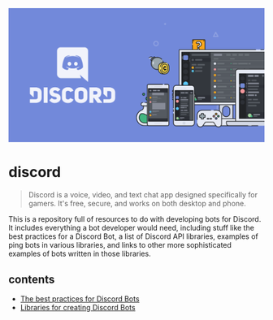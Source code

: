 ![](assets/readme.png)

# discord

> Discord is a voice, video, and text chat app designed specifically for gamers. It's free, secure, and works on both desktop and phone.

This is a repository full of resources to do with developing bots for Discord. It includes everything a bot developer would need, including stuff like the best practices for a Discord Bot, a list of Discord API libraries, examples of ping bots in various libraries, and links to other more sophisticated examples of bots written in those libraries.

## contents

- [The best practices for Discord Bots](best-practices.md)
- [Libraries for creating Discord Bots](libraries.md)
